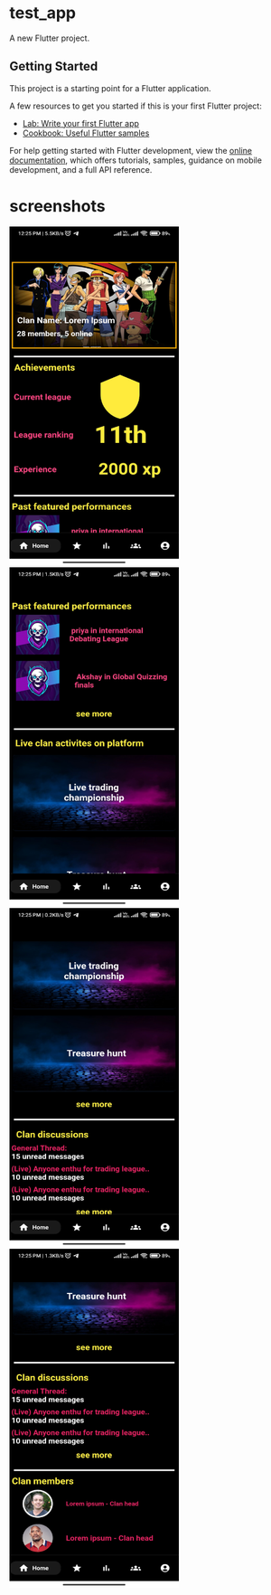# test_app

A new Flutter project.

## Getting Started

This project is a starting point for a Flutter application.

A few resources to get you started if this is your first Flutter project:

- [Lab: Write your first Flutter app](https://docs.flutter.dev/get-started/codelab)
- [Cookbook: Useful Flutter samples](https://docs.flutter.dev/cookbook)

For help getting started with Flutter development, view the
[online documentation](https://docs.flutter.dev/), which offers tutorials,
samples, guidance on mobile development, and a full API reference.

# screenshots
<img alt="screenshot" src="./screenshots/Screenshot_2022-08-18-12-25-31-837_com.example.test_app.jpg" width="300px" height="600px">
<img alt="screenshot" src="./screenshots/Screenshot_2022-08-18-12-25-37-624_com.example.test_app.jpg" width="300px" height="600px">
<img alt="screenshot" src="./screenshots/Screenshot_2022-08-18-12-25-41-957_com.example.test_app.jpg" width="300px" height="600px">
<img alt="screenshot" src="./screenshots/Screenshot_2022-08-18-12-25-45-375_com.example.test_app.jpg" width="300px" height="600px">